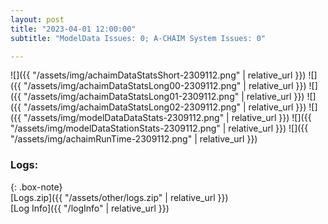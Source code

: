 ```yaml
---
layout: post
title: "2023-04-01 12:00:00"
subtitle: "ModelData Issues: 0; A-CHAIM System Issues: 0"

---
```


![]({{ "/assets/img/achaimDataStatsShort-2309112.png" | relative_url }})
![]({{ "/assets/img/achaimDataStatsLong00-2309112.png" | relative_url }})
![]({{ "/assets/img/achaimDataStatsLong01-2309112.png" | relative_url }})
![]({{ "/assets/img/achaimDataStatsLong02-2309112.png" | relative_url }})
![]({{ "/assets/img/modelDataDataStats-2309112.png" | relative_url }})
![]({{ "/assets/img/modelDataStationStats-2309112.png" | relative_url }})
![]({{ "/assets/img/achaimRunTime-2309112.png" | relative_url }})





### Logs:  
  
{: .box-note}  
[Logs.zip]({{ "/assets/other/logs.zip" | relative_url }})  
[Log Info]({{ "/logInfo" | relative_url }})  
